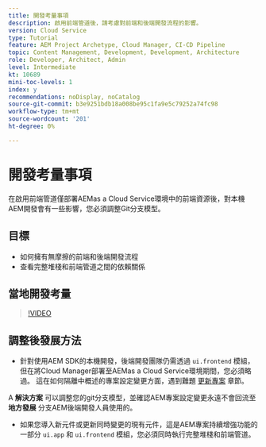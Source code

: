 ```yaml
---
title: 開發考量事項
description: 啟用前端管道後，請考慮對前端和後端開發流程的影響。
version: Cloud Service
type: Tutorial
feature: AEM Project Archetype, Cloud Manager, CI-CD Pipeline
topic: Content Management, Development, Development, Architecture
role: Developer, Architect, Admin
level: Intermediate
kt: 10689
mini-toc-levels: 1
index: y
recommendations: noDisplay, noCatalog
source-git-commit: b3e9251bdb18a008be95c1fa9e5c79252a74fc98
workflow-type: tm+mt
source-wordcount: '201'
ht-degree: 0%

---
```



# 開發考量事項

在啟用前端管道僅部署AEMas a Cloud Service環境中的前端資源後，對本機AEM開發會有一些影響，您必須調整Git分支模型。

## 目標

* 如何擁有無摩擦的前端和後端開發流程
* 查看完整堆棧和前端管道之間的依賴關係


## 當地開發考量

>[!VIDEO](https://video.tv.adobe.com/v/3409421?quality=12&learn=on)


## 調整後發展方法

* 針對使用AEM SDK的本機開發，後端開發團隊仍需透過 `ui.frontend` 模組，但在將Cloud Manager部署至AEMas a Cloud Service環境期間，您必須略過。 這在如何隔離中概述的專案設定變更方面，遇到難題 [更新專案](update-project.md) 章節。

A __解決方案__ 可以調整您的git分支模型，並確認AEM專案設定變更永遠不會回流至 __地方發展__ 分支AEM後端開發人員使用的。


* 如果您導入新元件或更新同時變更的現有元件，這是AEM專案持續增強功能的一部分 `ui.app` 和 `ui.frontend` 模組，您必須同時執行完整堆棧和前端管道。



